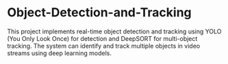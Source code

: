 # Object-Detection-and-Tracking
This project implements real-time object detection and tracking using YOLO (You Only Look Once) for detection and DeepSORT for multi-object tracking. The system can identify and track multiple objects in video streams using deep learning models.
